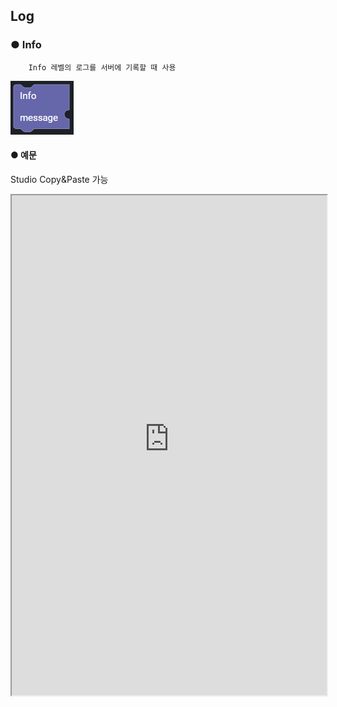## Log

### ● Info

        Info 레벨의 로그를 서버에 기록할 때 사용

![](,,/../img/assets/image%20%28243%29.png)

#### ● 예문
<p class='comment'>Studio Copy&Paste 가능</p>
<iframe
    src="https://d1sxhpvag16wqc.cloudfront.net/v3.1.0/log/info"
    width="100%"
    height="800px"
    allow=""
    sandbox="allow-scripts allow-same-origin" />
<div class="display-pdf">
    <p><img src="../../img/assets/image%20%28401%29.png" alt="" /></p>
    <p><img src="../../img/assets/image%20%28383%29.png" alt="" /></p>
</div>

#### ● 결과

```text
// Console
[YY.MM.DD hh:mm:ss] [INFO] Info Message
```

### ● Debug

        Debug 레벨의 로그를 서버에 기록할 때 사용

![](,,/../img/assets/image%20%28306%29.png)

#### ● 예문
<p class='comment'>Studio Copy&Paste 가능</p>
<iframe
    src="https://d1sxhpvag16wqc.cloudfront.net/v3.1.0/log/debug"
    width="100%"
    height="800px"
    allow=""
    sandbox="allow-scripts allow-same-origin" />
<div class="display-pdf">
    <p><img src="../../img/assets/image%20%28417%29.png" alt="" /></p>
    <p><img src="../../img/assets/image%20%28408%29.png" alt="" /></p>
</div>

#### ● 결과

```text
// Console
[YY.MM.DD hh:mm:ss] [DEBUG] request:{"request":{"header":{"X-SYNCTREE-PLAN-ENVIRONMENT":"dev","X-SYNCTREE-REVISION-ID":"e19666876544e44b69bd8fc4c2bad6523d7ae66b1ba049b0014ebb3fe6e8876e","X-SYNCTREE-BIZUNIT-VERSION":"1.0","X-SYNCTREE-PLAN-ID":"33b859014cf93e29f4206620353f24b43fdbf6c2be7c2c9f94829a10f37f4626","X-SYNCTREE-PLAN-TEST-MODE":"bizunit","CONTENT-TYPE":"application\/json","USER-AGENT":"GuzzleHttp\/6.2.1 curl\/7.58.0 PHP\/7.3.19-1+ubuntu18.04.1+deb.sury.org+1","X-AMZN-TRACE-ID":"Root=1-6018ee65-602172e07f00b1e323928c74","HOST":"seoul.synctreengine.com:8443","X-FORWARDED-PORT":"8443","X-FORWARDED-PROTO":"https","X-FORWARDED-FOR":"13.209.187.36","CONTENT-LENGTH":"0"},"body":[]}}
```

### ● Error

        Error 레벨의 로그를 서버에 기록할 때 사용

![](../../img/assets/image%20%28262%29.png)

#### ● 예문
<p class='comment'>Studio Copy&Paste 가능</p>
<iframe
    src="https://d1sxhpvag16wqc.cloudfront.net/v3.1.0/log/error"
    width="100%"
    height="800px"
    allow=""
    sandbox="allow-scripts allow-same-origin" />
<div class="display-pdf">
    <p><img src="../../img/assets/image%20%28403%29.png" alt="" /></p>
    <p><img src="../../img/assets/image%20%28429%29.png" alt="" /></p>
</div>

#### ● 결과

```text
// Console
[YY.MM.DD hh:mm:ss] [ERROR] Error Message
```
